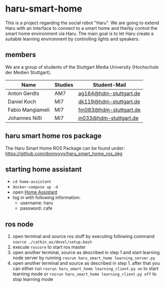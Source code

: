 # haru-smart-home

This is a project regarding the social robot "Haru". We are going to extend Haru with an interface to connect to a smart home and therby control the smart home environment via Haru. The main goal is to let Haru create a suitable learning environment by controlling lights and speakers.

## members

We are a group of students of the Stuttgart Media University (Hochschule der Medien Stuttgart).

| Name             | Studies | Student-Mail           |
| ---------------- | ------- | ---------------------- |
| Anton Gerdts     | AM7     | ag164@hdm-stuttgart.de |
| Daniel Koch      | MI7     | dk119@hdm-stuttgart.de |
| Fabio Mangiameli | MI7     | fm083@hdm-stuttgart.de |
| Johannes Nißl    | MI7     | jn033@hdm-stuttgart.de |

## haru smart home ros package
The Haru Smart Home ROS Package can be found under: https://github.com/dxnnyyyy/haru_smart_home_ros_pkg

## starting home assistant

- ``cd home-assistant``
- ``docker-compose up -d``
- open [Home Assistant](http://localhost:8123)
- log in with following information:
  - username: haru
  - password: cafe
  
## ros node

1. open terminal and source ros stuff by executing following command ``source ./catkin_ws/devel/setup.bash``
2. execute ``roscore`` to start ros master
3. open another terminal, source as described in step 1 and start learning node server by running ``rosrun haru_smart_home learning_server.py``
4. open another terminal and source as described in step 1. after that you can either run ``rosrun haru_smart_home learning_client.py on`` to start learning mode or `rosrun haru_smart_home learning_client.py off` to stop learning mode
